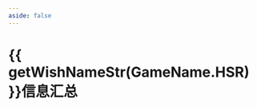 ```yaml
---
aside: false
---
```

# {{ getWishNameStr(GameName.HSR) }}信息汇总

<WishInfo />

<script setup>
import WishInfo from "../.vitepress/components/hsr/WishInfoList.vue";
import { GameName, getWishNameStr } from "../.vitepress/components/utils";
</script>
